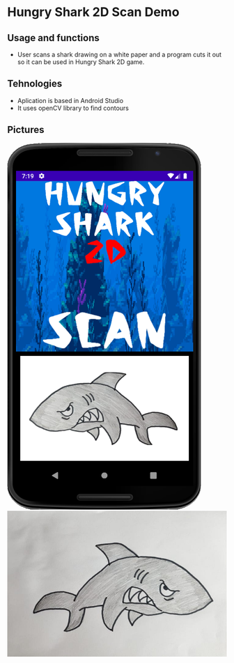 # Hungry Shark 2D Scan Demo

## Usage and functions
* User scans a shark drawing on a white paper and a program cuts it out so it can be used in Hungry Shark 2D game.

## Tehnologies
* Aplication is based in Android Studio
* It uses openCV library to find contours

## Pictures
![Image1](/pictures/hsscan.png)
![Image2](/pictures/s3.jpg)
